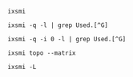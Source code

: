 



```
ixsmi

ixsmi -q -l | grep Used.[^G]

ixsmi -q -i 0 -l | grep Used.[^G]
```


```
ixsmi topo --matrix
```



```
ixsmi -L
```